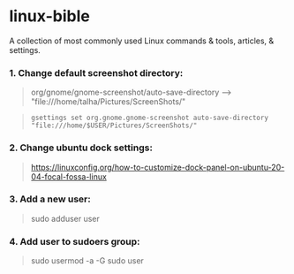 # linux-bible
A collection of most commonly used Linux commands &amp; tools, articles, &amp; settings.


### 1. Change default screenshot directory:

> org/gnome/gnome-screenshot/auto-save-directory --> "file:///home/talha/Pictures/ScreenShots/"

>     gsettings set org.gnome.gnome-screenshot auto-save-directory "file:///home/$USER/Pictures/ScreenShots/"
 

### 2. Change ubuntu dock settings:

> https://linuxconfig.org/how-to-customize-dock-panel-on-ubuntu-20-04-focal-fossa-linux


### 3. Add a new user:
> sudo adduser user

### 4. Add user to sudoers group:
> sudo usermod -a -G sudo user
> 
